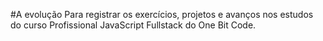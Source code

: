 #A evolução
Para registrar os exercícios, projetos e avanços nos estudos do curso Profissional JavaScript Fullstack do One Bit Code.
